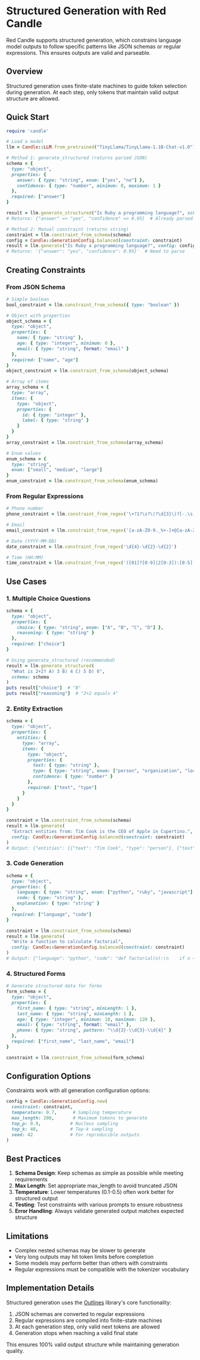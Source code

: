 # Structured Generation with Red Candle

Red Candle supports structured generation, which constrains language model outputs to follow specific patterns like JSON schemas or regular expressions. This ensures outputs are valid and parseable.

## Overview

Structured generation uses finite-state machines to guide token selection during generation. At each step, only tokens that maintain valid output structure are allowed.

## Quick Start

```ruby
require 'candle'

# Load a model
llm = Candle::LLM.from_pretrained("TinyLlama/TinyLlama-1.1B-Chat-v1.0")

# Method 1: generate_structured (returns parsed JSON)
schema = {
  type: "object",
  properties: {
    answer: { type: "string", enum: ["yes", "no"] },
    confidence: { type: "number", minimum: 0, maximum: 1 }
  },
  required: ["answer"]
}

result = llm.generate_structured("Is Ruby a programming language?", schema: schema)
# Returns: {"answer" => "yes", "confidence" => 0.95}  # Already parsed!

# Method 2: Manual constraint (returns string)
constraint = llm.constraint_from_schema(schema)
config = Candle::GenerationConfig.balanced(constraint: constraint)
result = llm.generate("Is Ruby a programming language?", config: config)
# Returns: '{"answer": "yes", "confidence": 0.95}'  # Need to parse
```

## Creating Constraints

### From JSON Schema

```ruby
# Simple boolean
bool_constraint = llm.constraint_from_schema({ type: "boolean" })

# Object with properties
object_schema = {
  type: "object",
  properties: {
    name: { type: "string" },
    age: { type: "integer", minimum: 0 },
    email: { type: "string", format: "email" }
  },
  required: ["name", "age"]
}
object_constraint = llm.constraint_from_schema(object_schema)

# Array of items
array_schema = {
  type: "array",
  items: {
    type: "object",
    properties: {
      id: { type: "integer" },
      label: { type: "string" }
    }
  }
}
array_constraint = llm.constraint_from_schema(array_schema)

# Enum values
enum_schema = {
  type: "string",
  enum: ["small", "medium", "large"]
}
enum_constraint = llm.constraint_from_schema(enum_schema)
```

### From Regular Expressions

```ruby
# Phone number
phone_constraint = llm.constraint_from_regex('\+?1?\s?\(?\d{3}\)?[-.\s]?\d{3}[-.\s]?\d{4}')

# Email
email_constraint = llm.constraint_from_regex('[a-zA-Z0-9._%+-]+@[a-zA-Z0-9.-]+\.[a-zA-Z]{2,}')

# Date (YYYY-MM-DD)
date_constraint = llm.constraint_from_regex('\d{4}-\d{2}-\d{2}')

# Time (HH:MM)
time_constraint = llm.constraint_from_regex('([01]?[0-9]|2[0-3]):[0-5][0-9]')
```

## Use Cases

### 1. Multiple Choice Questions

```ruby
schema = {
  type: "object",
  properties: {
    choice: { type: "string", enum: ["A", "B", "C", "D"] },
    reasoning: { type: "string" }
  },
  required: ["choice"]
}

# Using generate_structured (recommended)
result = llm.generate_structured(
  "What is 2+2? A) 3 B) 4 C) 5 D) 6", 
  schema: schema
)
puts result["choice"]  # "B"
puts result["reasoning"]  # "2+2 equals 4"
```

### 2. Entity Extraction

```ruby
schema = {
  type: "object",
  properties: {
    entities: {
      type: "array",
      items: {
        type: "object",
        properties: {
          text: { type: "string" },
          type: { type: "string", enum: ["person", "organization", "location"] },
          confidence: { type: "number" }
        },
        required: ["text", "type"]
      }
    }
  }
}

constraint = llm.constraint_from_schema(schema)
result = llm.generate(
  "Extract entities from: Tim Cook is the CEO of Apple in Cupertino.",
  config: Candle::GenerationConfig.balanced(constraint: constraint)
)
# Output: {"entities": [{"text": "Tim Cook", "type": "person"}, {"text": "Apple", "type": "organization"}, {"text": "Cupertino", "type": "location"}]}
```

### 3. Code Generation

```ruby
schema = {
  type: "object",
  properties: {
    language: { type: "string", enum: ["python", "ruby", "javascript"] },
    code: { type: "string" },
    explanation: { type: "string" }
  },
  required: ["language", "code"]
}

constraint = llm.constraint_from_schema(schema)
result = llm.generate(
  "Write a function to calculate factorial",
  config: Candle::GenerationConfig.balanced(constraint: constraint)
)
# Output: {"language": "python", "code": "def factorial(n):\n    if n <= 1:\n        return 1\n    return n * factorial(n-1)", "explanation": "Recursive implementation"}
```

### 4. Structured Forms

```ruby
# Generate structured data for forms
form_schema = {
  type: "object",
  properties: {
    first_name: { type: "string", minLength: 1 },
    last_name: { type: "string", minLength: 1 },
    age: { type: "integer", minimum: 18, maximum: 120 },
    email: { type: "string", format: "email" },
    phone: { type: "string", pattern: "\\d{3}-\\d{3}-\\d{4}" }
  },
  required: ["first_name", "last_name", "email"]
}

constraint = llm.constraint_from_schema(form_schema)
```

## Configuration Options

Constraints work with all generation configuration options:

```ruby
config = Candle::GenerationConfig.new(
  constraint: constraint,
  temperature: 0.7,      # Sampling temperature
  max_length: 200,       # Maximum tokens to generate
  top_p: 0.9,           # Nucleus sampling
  top_k: 40,            # Top-k sampling
  seed: 42              # For reproducible outputs
)
```

## Best Practices

1. **Schema Design**: Keep schemas as simple as possible while meeting requirements
2. **Max Length**: Set appropriate max_length to avoid truncated JSON
3. **Temperature**: Lower temperatures (0.1-0.5) often work better for structured output
4. **Testing**: Test constraints with various prompts to ensure robustness
5. **Error Handling**: Always validate generated output matches expected structure

## Limitations

- Complex nested schemas may be slower to generate
- Very long outputs may hit token limits before completion
- Some models may perform better than others with constraints
- Regular expressions must be compatible with the tokenizer vocabulary

## Implementation Details

Structured generation uses the [Outlines](https://github.com/outlines-dev/outlines) library's core functionality:

1. JSON schemas are converted to regular expressions
2. Regular expressions are compiled into finite-state machines
3. At each generation step, only valid next tokens are allowed
4. Generation stops when reaching a valid final state

This ensures 100% valid output structure while maintaining generation quality.